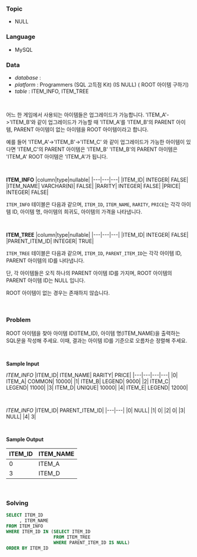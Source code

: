 ### Topic
- NULL
  
### Language
- MySQL

### Data
- *database* : 
- *platform* : Programmers (SQL 고득점 Kit) (IS NULL) (
ROOT 아이템 구하기)
- *table* : ITEM_INFO, ITEM_TREE

<br>

어느 한 게임에서 사용되는 아이템들은 업그레이드가 가능합니다.
'ITEM_A'->'ITEM_B'와 같이 업그레이드가 가능할 때
'ITEM_A'를 'ITEM_B'의 PARENT 아이템,
PARENT 아이템이 없는 아이템을 ROOT 아이템이라고 합니다.

예를 들어 'ITEM_A'->'ITEM_B'->'ITEM_C' 와 같이 업그레이드가 가능한 아이템이 있다면
'ITEM_C'의 PARENT 아이템은 'ITEM_B'
'ITEM_B'의 PARENT 아이템은 'ITEM_A'
ROOT 아이템은 'ITEM_A'가 됩니다.

<br>

**ITEM_INFO**
|column|type|nullable|
|---|---|---|
|ITEM_ID|	INTEGER|	FALSE|
|ITEM_NAME|	VARCHAR(N)|	FALSE|
|RARITY|	INTEGER|	FALSE|
|PRICE|	INTEGER|	FALSE|

`ITEM_INFO` 테이블은 다음과 같으며, `ITEM_ID`, `ITEM_NAME`, `RARITY`, `PRICE`는 각각 아이템 ID, 아이템 명, 아이템의 희귀도, 아이템의 가격을 나타냅니다.

<br>

**ITEM_TREE**
|column|type|nullable|
|---|---|---|
|ITEM_ID|	INTEGER|	FALSE|
|PARENT_ITEM_ID|	INTEGER|	TRUE|

`ITEM_TREE` 테이블은 다음과 같으며, `ITEM_ID`, `PARENT_ITEM_ID`는 각각 아이템 ID, PARENT 아이템의 ID를 나타냅니다.

단, 각 아이템들은 오직 하나의 PARENT 아이템 ID를 가지며, ROOT 아이템의 PARENT 아이템 ID는 NULL 입니다.

ROOT 아이템이 없는 경우는 존재하지 않습니다.

<br>

### Problem
ROOT 아이템을 찾아 아이템 ID(ITEM_ID), 아이템 명(ITEM_NAME)을 출력하는 SQL문을 작성해 주세요. 이때, 결과는 아이템 ID를 기준으로 오름차순 정렬해 주세요.

<br>

**Sample Input**

*ITEM_INFO*
|ITEM_ID|	ITEM_NAME|	RARITY|	PRICE|
|---|---|---|---|
|0|	ITEM_A|	COMMON|	10000|
|1|	ITEM_B|	LEGEND|	9000|
|2|	ITEM_C|	LEGEND|	11000|
|3|	ITEM_D|	UNIQUE|	10000|
|4|	ITEM_E|	LEGEND|	12000|

<br>

*ITEM_INFO*
|ITEM_ID|	PARENT_ITEM_ID|
|---|---|
|0|	NULL|
|1|	0|
|2|	0|
|3|	NULL|
|4|	3|

<br>

**Sample Output**

|ITEM_ID|	ITEM_NAME|
|---|---|
|0|	ITEM_A|
|3|	ITEM_D|

<br>

### Solving

```sql
SELECT ITEM_ID
     , ITEM_NAME
FROM ITEM_INFO
WHERE ITEM_ID IN (SELECT ITEM_ID
                  FROM ITEM_TREE
                  WHERE PARENT_ITEM_ID IS NULL)
ORDER BY ITEM_ID
```
